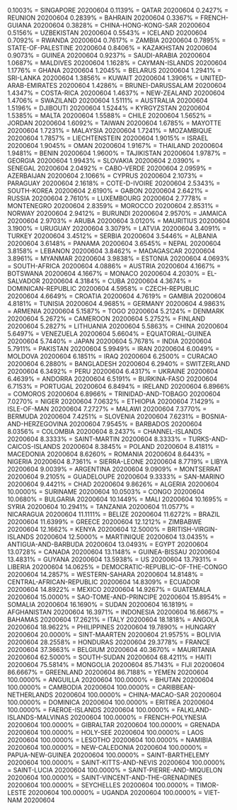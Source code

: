 0.1003% = SINGAPORE 20200604 
0.1139% = QATAR 20200604 
0.2427% = REUNION 20200604 
0.2839% = BAHRAIN 20200604 
0.3367% = FRENCH-GUIANA 20200604 
0.3828% = CHINA-HONG-KONG-SAR 20200604 
0.5156% = UZBEKISTAN 20200604 
0.5543% = ICELAND 20200604 
0.7092% = RWANDA 20200604 
0.7617% = ZAMBIA 20200604 
0.7895% = STATE-OF-PALESTINE 20200604 
0.8406% = KAZAKHSTAN 20200604 
0.9073% = GUINEA 20200604 
0.9237% = SAUDI-ARABIA 20200604 
1.0687% = MALDIVES 20200604 
1.1628% = CAYMAN-ISLANDS 20200604 
1.1776% = GHANA 20200604 
1.2045% = BELARUS 20200604 
1.2941% = SRI-LANKA 20200604 
1.3856% = KUWAIT 20200604 
1.3906% = UNITED-ARAB-EMIRATES 20200604 
1.4286% = BRUNEI-DARUSSALAM 20200604 
1.4347% = COSTA-RICA 20200604 
1.4637% = NEW-ZEALAND 20200604 
1.4706% = SWAZILAND 20200604 
1.5111% = AUSTRALIA 20200604 
1.5196% = DJIBOUTI 20200604 
1.5244% = KYRGYZSTAN 20200604 
1.5385% = MALTA 20200604 
1.5588% = CHILE 20200604 
1.5652% = JORDAN 20200604 
1.6092% = TAIWAN 20200604 
1.6785% = MAYOTTE 20200604 
1.7231% = MALAYSIA 20200604 
1.7241% = MOZAMBIQUE 20200604 
1.7857% = LIECHTENSTEIN 20200604 
1.9015% = ISRAEL 20200604 
1.9045% = OMAN 20200604 
1.9167% = THAILAND 20200604 
1.9481% = BENIN 20200604 
1.9600% = TAJIKISTAN 20200604 
1.9787% = GEORGIA 20200604 
1.9943% = SLOVAKIA 20200604 
2.0390% = SENEGAL 20200604 
2.0492% = CABO-VERDE 20200604 
2.0959% = AZERBAIJAN 20200604 
2.1066% = CYPRUS 20200604 
2.1073% = PARAGUAY 20200604 
2.1618% = COTE-D-IVOIRE 20200604 
2.5343% = SOUTH-KOREA 20200604 
2.6190% = GABON 20200604 
2.6421% = RUSSIA 20200604 
2.7610% = LUXEMBOURG 20200604 
2.7778% = MONTENEGRO 20200604 
2.8359% = MOROCCO 20200604 
2.8531% = NORWAY 20200604 
2.9412% = BURUNDI 20200604 
2.9570% = JAMAICA 20200604 
2.9703% = ARUBA 20200604 
3.0120% = MAURITIUS 20200604 
3.1900% = URUGUAY 20200604 
3.3079% = LATVIA 20200604 
3.4091% = TURKEY 20200604 
3.4512% = SERBIA 20200604 
3.5446% = ALBANIA 20200604 
3.6148% = PANAMA 20200604 
3.6545% = NEPAL 20200604 
3.8158% = LEBANON 20200604 
3.8462% = MADAGASCAR 20200604 
3.8961% = MYANMAR 20200604 
3.9838% = ESTONIA 20200604 
4.0693% = SOUTH-AFRICA 20200604 
4.0886% = AUSTRIA 20200604 
4.1667% = BOTSWANA 20200604 
4.1667% = MONACO 20200604 
4.2030% = EL-SALVADOR 20200604 
4.3184% = CUBA 20200604 
4.3674% = DOMINICAN-REPUBLIC 20200604 
4.5958% = CZECH-REPUBLIC 20200604 
4.6649% = CROATIA 20200604 
4.7619% = GAMBIA 20200604 
4.8181% = TUNISIA 20200604 
4.9685% = GERMANY 20200604 
4.9863% = ARMENIA 20200604 
5.1587% = TOGO 20200604 
5.2124% = DENMARK 20200604 
5.2672% = CAMEROON 20200604 
5.2752% = FINLAND 20200604 
5.2827% = LITHUANIA 20200604 
5.5863% = CHINA 20200604 
5.6497% = VENEZUELA 20200604 
5.6604% = EQUATORIAL-GUINEA 20200604 
5.7440% = JAPAN 20200604 
5.7678% = INDIA 20200604 
5.7911% = PAKISTAN 20200604 
5.9949% = IRAN 20200604 
6.0049% = MOLDOVA 20200604 
6.1851% = IRAQ 20200604 
6.2500% = CURACAO 20200604 
6.2880% = BANGLADESH 20200604 
6.2940% = SWITZERLAND 20200604 
6.3492% = PERU 20200604 
6.4317% = UKRAINE 20200604 
6.4639% = ANDORRA 20200604 
6.5191% = BURKINA-FASO 20200604 
6.7153% = PORTUGAL 20200604 
6.8494% = IRELAND 20200604 
6.8966% = COMOROS 20200604 
6.8966% = TRINIDAD-AND-TOBAGO 20200604 
7.0270% = NIGER 20200604 
7.0632% = ETHIOPIA 20200604 
7.1429% = ISLE-OF-MAN 20200604 
7.2727% = MALAWI 20200604 
7.3770% = BERMUDA 20200604 
7.4251% = SLOVENIA 20200604 
7.6231% = BOSNIA-AND-HERZEGOVINA 20200604 
7.9545% = BARBADOS 20200604 
8.0356% = COLOMBIA 20200604 
8.2437% = CHANNEL-ISLANDS 20200604 
8.3333% = SAINT-MARTIN 20200604 
8.3333% = TURKS-AND-CAICOS-ISLANDS 20200604 
8.3845% = POLAND 20200604 
8.4181% = MACEDONIA 20200604 
8.6260% = ROMANIA 20200604 
8.6443% = NIGERIA 20200604 
8.7361% = SIERRA-LEONE 20200604 
8.7719% = LIBYA 20200604 
9.0039% = ARGENTINA 20200604 
9.0909% = MONTSERRAT 20200604 
9.2105% = GUADELOUPE 20200604 
9.3333% = SAN-MARINO 20200604 
9.4421% = CHAD 20200604 
9.8626% = ALGERIA 20200604 
10.0000% = SURINAME 20200604 
10.0503% = CONGO 20200604 
10.0680% = BULGARIA 20200604 
10.1449% = MALI 20200604 
10.1695% = SYRIA 20200604 
10.2941% = TANZANIA 20200604 
11.0577% = NICARAGUA 20200604 
11.1111% = BELIZE 20200604 
11.6272% = BRAZIL 20200604 
11.6399% = GREECE 20200604 
12.1212% = ZIMBABWE 20200604 
12.1662% = KENYA 20200604 
12.5000% = BRITISH-VIRGIN-ISLANDS 20200604 
12.5000% = MARTINIQUE 20200604 
13.0435% = ANTIGUA-AND-BARBUDA 20200604 
13.0493% = EGYPT 20200604 
13.0728% = CANADA 20200604 
13.1148% = GUINEA-BISSAU 20200604 
13.4831% = GUYANA 20200604 
13.5938% = US 20200604 
13.7931% = LIBERIA 20200604 
14.0625% = DEMOCRATIC-REPUBLIC-OF-THE-CONGO 20200604 
14.2857% = WESTERN-SAHARA 20200604 
14.8148% = CENTRAL-AFRICAN-REPUBLIC 20200604 
14.8309% = ECUADOR 20200604 
14.8922% = MEXICO 20200604 
14.9267% = GUATEMALA 20200604 
15.0000% = SAO-TOME-AND-PRINCIPE 20200604 
15.8954% = SOMALIA 20200604 
16.1690% = SUDAN 20200604 
16.1819% = AFGHANISTAN 20200604 
16.3971% = INDONESIA 20200604 
16.6667% = BAHAMAS 20200604 
17.2621% = ITALY 20200604 
18.1818% = ANGOLA 20200604 
18.9622% = PHILIPPINES 20200604 
19.7890% = HUNGARY 20200604 
20.0000% = SINT-MAARTEN 20200604 
21.9575% = BOLIVIA 20200604 
28.2558% = HONDURAS 20200604 
29.3778% = FRANCE 20200604 
37.3663% = BELGIUM 20200604 
40.3670% = MAURITANIA 20200604 
62.5000% = SOUTH-SUDAN 20200604 
68.4211% = HAITI 20200604 
75.5814% = MONGOLIA 20200604 
85.7143% = FIJI 20200604 
86.6667% = GREENLAND 20200604 
86.7188% = YEMEN 20200604 
100.0000% = ANGUILLA 20200604 
100.0000% = BHUTAN 20200604 
100.0000% = CAMBODIA 20200604 
100.0000% = CARIBBEAN-NETHERLANDS 20200604 
100.0000% = CHINA-MACAO-SAR 20200604 
100.0000% = DOMINICA 20200604 
100.0000% = ERITREA 20200604 
100.0000% = FAEROE-ISLANDS 20200604 
100.0000% = FALKLAND-ISLANDS-MALVINAS 20200604 
100.0000% = FRENCH-POLYNESIA 20200604 
100.0000% = GIBRALTAR 20200604 
100.0000% = GRENADA 20200604 
100.0000% = HOLY-SEE 20200604 
100.0000% = LAOS 20200604 
100.0000% = LESOTHO 20200604 
100.0000% = NAMIBIA 20200604 
100.0000% = NEW-CALEDONIA 20200604 
100.0000% = PAPUA-NEW-GUINEA 20200604 
100.0000% = SAINT-BARTHELEMY 20200604 
100.0000% = SAINT-KITTS-AND-NEVIS 20200604 
100.0000% = SAINT-LUCIA 20200604 
100.0000% = SAINT-PIERRE-AND-MIQUELON 20200604 
100.0000% = SAINT-VINCENT-AND-THE-GRENADINES 20200604 
100.0000% = SEYCHELLES 20200604 
100.0000% = TIMOR-LESTE 20200604 
100.0000% = UGANDA 20200604 
100.0000% = VIET-NAM 20200604 
